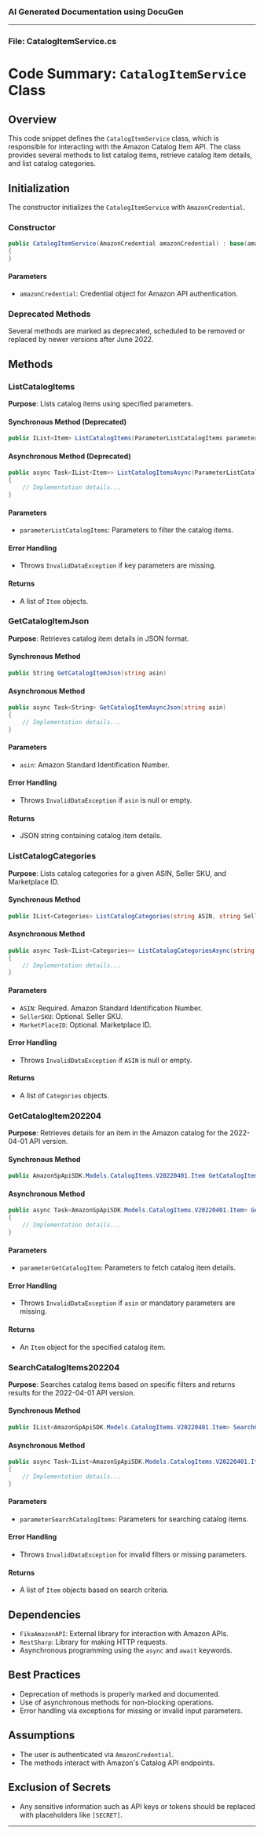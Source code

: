 ### AI Generated Documentation using DocuGen
----
### File: CatalogItemService.cs
# Code Summary: `CatalogItemService` Class

## Overview
This code snippet defines the `CatalogItemService` class, which is responsible for interacting with the Amazon Catalog Item API. The class provides several methods to list catalog items, retrieve catalog item details, and list catalog categories.

## Initialization
The constructor initializes the `CatalogItemService` with `AmazonCredential`.

### Constructor
```csharp
public CatalogItemService(AmazonCredential amazonCredential) : base(amazonCredential)
{
}
```

#### Parameters
- `amazonCredential`: Credential object for Amazon API authentication.

### Deprecated Methods
Several methods are marked as deprecated, scheduled to be removed or replaced by newer versions after June 2022.

## Methods

### ListCatalogItems
**Purpose**: Lists catalog items using specified parameters.

#### Synchronous Method (Deprecated)
```csharp
public IList<Item> ListCatalogItems(ParameterListCatalogItems parameterListCatalogItems)
```

#### Asynchronous Method (Deprecated)
```csharp
public async Task<IList<Item>> ListCatalogItemsAsync(ParameterListCatalogItems parameterListCatalogItems)
{
    // Implementation details...
}
```

#### Parameters
- `parameterListCatalogItems`: Parameters to filter the catalog items.

#### Error Handling
- Throws `InvalidDataException` if key parameters are missing.

#### Returns
- A list of `Item` objects.

### GetCatalogItemJson
**Purpose**: Retrieves catalog item details in JSON format.

#### Synchronous Method
```csharp
public String GetCatalogItemJson(string asin)
```

#### Asynchronous Method
```csharp
public async Task<String> GetCatalogItemAsyncJson(string asin)
{
    // Implementation details...
}
```

#### Parameters
- `asin`: Amazon Standard Identification Number.

#### Error Handling
- Throws `InvalidDataException` if `asin` is null or empty.

#### Returns
- JSON string containing catalog item details.

### ListCatalogCategories
**Purpose**: Lists catalog categories for a given ASIN, Seller SKU, and Marketplace ID.

#### Synchronous Method
```csharp
public IList<Categories> ListCatalogCategories(string ASIN, string SellerSKU = null, string MarketPlaceID = null)
```

#### Asynchronous Method
```csharp
public async Task<IList<Categories>> ListCatalogCategoriesAsync(string ASIN, string SellerSKU = null, string MarketPlaceID = null, CancellationToken cancellationToken = default)
{
    // Implementation details...
}
```

#### Parameters
- `ASIN`: Required. Amazon Standard Identification Number.
- `SellerSKU`: Optional. Seller SKU.
- `MarketPlaceID`: Optional. Marketplace ID.

#### Error Handling
- Throws `InvalidDataException` if `ASIN` is null or empty.

#### Returns
- A list of `Categories` objects.

### GetCatalogItem202204
**Purpose**: Retrieves details for an item in the Amazon catalog for the 2022-04-01 API version.

#### Synchronous Method
```csharp
public AmazonSpApiSDK.Models.CatalogItems.V20220401.Item GetCatalogItem202204(ParameterGetCatalogItem parameterGetCatalogItem)
```

#### Asynchronous Method
```csharp
public async Task<AmazonSpApiSDK.Models.CatalogItems.V20220401.Item> GetCatalogItem202204Async(ParameterGetCatalogItem parameterGetCatalogItem, CancellationToken cancellationToken = default)
{
    // Implementation details...
}
```

#### Parameters
- `parameterGetCatalogItem`: Parameters to fetch catalog item details.

#### Error Handling
- Throws `InvalidDataException` if `asin` or mandatory parameters are missing.

#### Returns
- An `Item` object for the specified catalog item.

### SearchCatalogItems202204
**Purpose**: Searches catalog items based on specific filters and returns results for the 2022-04-01 API version.

#### Synchronous Method
```csharp
public IList<AmazonSpApiSDK.Models.CatalogItems.V20220401.Item> SearchCatalogItems202204(ParameterSearchCatalogItems202204 parameterSearchCatalogItems)
```

#### Asynchronous Method
```csharp
public async Task<IList<AmazonSpApiSDK.Models.CatalogItems.V20220401.Item>> SearchCatalogItems202204Async(ParameterSearchCatalogItems202204 parameter, CancellationToken cancellationToken = default)
{
    // Implementation details...
}
```

#### Parameters
- `parameterSearchCatalogItems`: Parameters for searching catalog items.

#### Error Handling
- Throws `InvalidDataException` for invalid filters or missing parameters.

#### Returns
- A list of `Item` objects based on search criteria.

## Dependencies
- `FikaAmazonAPI`: External library for interaction with Amazon APIs.
- `RestSharp`: Library for making HTTP requests.
- Asynchronous programming using the `async` and `await` keywords.

## Best Practices
- Deprecation of methods is properly marked and documented.
- Use of asynchronous methods for non-blocking operations.
- Error handling via exceptions for missing or invalid input parameters.

## Assumptions
- The user is authenticated via `AmazonCredential`.
- The methods interact with Amazon's Catalog API endpoints.

## Exclusion of Secrets
- Any sensitive information such as API keys or tokens should be replaced with placeholders like `[SECRET]`.

----
